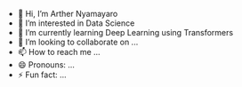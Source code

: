 - 👋 Hi, I’m Arther Nyamayaro 
- 👀 I’m interested in Data Science
- 🌱 I’m currently learning Deep Learning using Transformers
- 💞️ I’m looking to collaborate on ...
- 📫 How to reach me ...
- 😄 Pronouns: ...
- ⚡ Fun fact: ...

<!---
hashirama55/hashirama55 is a ✨ special ✨ repository because its `README.md` (this file) appears on your GitHub profile.
You can click the Preview link to take a look at your changes.
--->
